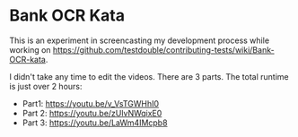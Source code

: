 # Bank OCR Kata

This is an experiment in screencasting my development process while working on https://github.com/testdouble/contributing-tests/wiki/Bank-OCR-kata.

I didn't take any time to edit the videos. There are 3 parts. The total runtime is just over 2 hours:

- Part1: https://youtu.be/v_VsTGWHhI0
- Part 2: https://youtu.be/zUlvNWqixE0
- Part 3: https://youtu.be/LaWm4IMcpb8
